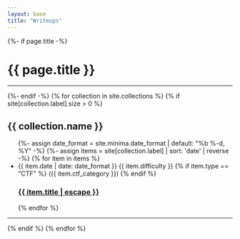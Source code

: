```yaml
---
layout: base
title: "Writeups"
---
```

<div class="home">
  {%- if page.title -%}
    <h1 class="page-heading">{{ page.title }}</h1>
    <hr>
  {%- endif -%}
  {% for collection in site.collections %}
    {% if site[collection.label].size > 0 %}
      <h2 class="post-list-heading">{{ collection.name }}</h2>
      <ul class="post-list">
        {%- assign date_format = site.minima.date_format | default: "%b %-d, %Y" -%}
        {%- assign items = site[collection.label] | sort: 'date' | reverse -%}
        {% for item in items %}
        <li>
          <span class="post-meta">{{ item.date | date: date_format }}</span>
          <span class="post-meta {{ item.difficulty | downcase }}">{{ item.difficulty }}</span>
          {% if item.type == "CTF" %}
          <span class="post-meta post-category">({{ item.ctf_category }})</span>
          {% endif %}
          <h3>
            <a class="post-link" href="{{ item.url | relative_url }}">
              {{ item.title | escape }}
            </a>
          </h3>
        </li>
        {% endfor %}
      </ul>
      <hr>
    {% endif %}
  {% endfor %}

</div>